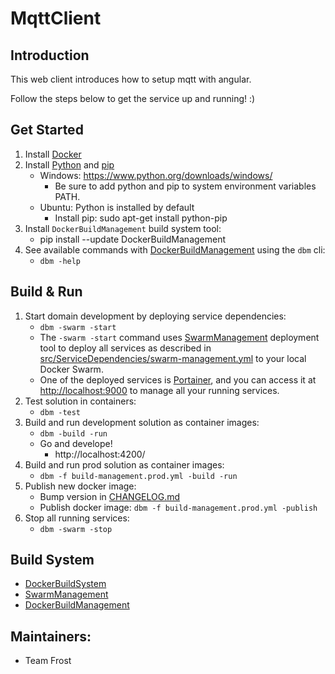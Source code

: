 # MqttClient

## Introduction
This web client introduces how to setup mqtt with angular.

Follow the steps below to get the service up and running! :)

## Get Started
1. Install [Docker](https://www.docker.com/)
2. Install [Python](https://www.python.org/) and [pip](https://pypi.org/project/pip/)
    - Windows: https://www.python.org/downloads/windows/
        - Be sure to add python and pip to system environment variables PATH.
    - Ubuntu: Python is installed by default
        - Install pip: sudo apt-get install python-pip
3. Install `DockerBuildManagement` build system tool:
    - pip install --update DockerBuildManagement
4. See available commands with [DockerBuildManagement](https://github.com/DIPSAS/DockerBuildManagement) using the `dbm` cli:
    - `dbm -help`

## Build & Run
1. Start domain development by deploying service dependencies:
    - `dbm -swarm -start`
    - The `-swarm -start` command uses [SwarmManagement](https://github.com/DIPSAS/SwarmManagement) deployment tool to deploy all services as described in [src/ServiceDependencies/swarm-management.yml](src/ServiceDependencies/swarm-management.yml) to your local Docker Swarm.
    - One of the deployed services is [Portainer](https://www.portainer.io/), and you can access it at [http://localhost:9000](http://localhost:9000) to manage all your running services.
2. Test solution in containers:
    - `dbm -test`
3. Build and run development solution as container images:
    - `dbm -build -run`
    - Go and develope!
        - http://localhost:4200/
4. Build and run prod solution as container images:
    - `dbm -f build-management.prod.yml -build -run`
5. Publish new docker image:
    - Bump version in [CHANGELOG.md](CHANGELOG.md)
    - Publish docker image: `dbm -f build-management.prod.yml -publish`
6. Stop all running services:
    - `dbm -swarm -stop`

## Build System
- [DockerBuildSystem](https://github.com/DIPSAS/DockerBuildSystem)
- [SwarmManagement](https://github.com/DIPSAS/SwarmManagement)
- [DockerBuildManagement](https://github.com/DIPSAS/DockerBuildManagement)

## Maintainers:
- Team Frost